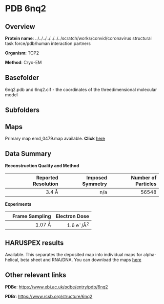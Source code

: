 # PDB 6nq2

## Overview

**Protein name**: ../../../../../../../scratch/works/convid/coronavirus structural task force/pdb/human interaction partners

**Organism**: TCP2

**Method**: Cryo-EM



## Basefolder

6nq2.pdb and 6nq2.cif - the coordinates of the threedimensional molecular model

## Subfolders









## Maps

Primary map emd_0479.map available. **Click** [here](http://ftp.wwpdb.org/pub/emdb/structures/EMD-0479/map/) 

## Data Summary
**Reconstruction Quality and Method**

|   | Reported Resolution | Imposed Symmetry | Number of Particles |
|---|-------------:|----------------:|--------------:|
|   |3.4 Å|n/a|56548|

**Experiments**

|   | Frame Sampling | Electron Dose |
|---|-------------:|----------------:|
|   |1.07 Å|1.6 e<sup>-</sup>/Å<sup>2</sup>|

## HARUSPEX results

Available. This separates the deposited map into individual maps for alpha-helical, beta sheet and RNA/DNA. You can download the maps [here](https://zenodo.org/record/3820211)

## Other relevant links 
**PDBe**:  https://www.ebi.ac.uk/pdbe/entry/pdb/6nq2
 
**PDBr**: https://www.rcsb.org/structure/6nq2 
